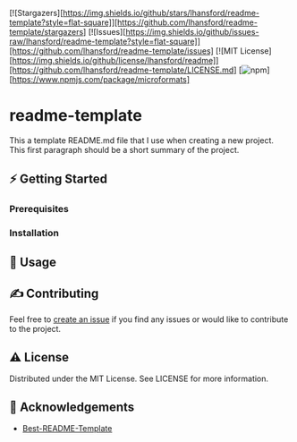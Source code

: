 [![Stargazers][https://img.shields.io/github/stars/lhansford/readme-template?style=flat-square]][https://github.com/lhansford/readme-template/stargazers]
[![Issues][https://img.shields.io/github/issues-raw/lhansford/readme-template?style=flat-square]][https://github.com/lhansford/readme-template/issues]
[![MIT License][https://img.shields.io/github/license/lhansford/readme]][https://github.com/lhansford/readme-template/LICENSE.md]
[![npm](https://img.shields.io/npm/dm/microformats?style=flat-square)][https://www.npmjs.com/package/microformats]

# readme-template

This a template README.md file that I use when creating a new project. This first paragraph should
be a short summary of the project.

## ⚡ Getting Started

### Prerequisites

### Installation

## 📖 Usage

## ✍️ Contributing

Feel free to [create an issue](https://github.com/lhansford/readme-template/issues) if you find any
issues or would like to contribute to the project.

## ⚠️ License

Distributed under the MIT License. See LICENSE for more information.

## 🙏 Acknowledgements

- [Best-README-Template](https://github.com/othneildrew/Best-README-Template)
